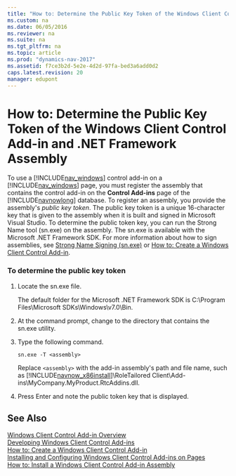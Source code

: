 ```yaml
---
title: "How to: Determine the Public Key Token of the Windows Client Control Add-in and .NET Framework Assembly"
ms.custom: na
ms.date: 06/05/2016
ms.reviewer: na
ms.suite: na
ms.tgt_pltfrm: na
ms.topic: article
ms.prod: "dynamics-nav-2017"
ms.assetid: f7ce3b2d-5e2e-4d2d-97fa-bed3a6add0d2
caps.latest.revision: 20
manager: edupont
---
```

# How to: Determine the Public Key Token of the Windows Client Control Add-in and .NET Framework Assembly
To use a [!INCLUDE[nav_windows](includes/nav_windows_md.md)] control add-in on a [!INCLUDE[nav_windows](includes/nav_windows_md.md)] page, you must register the assembly that contains the control add-in on the **Control Add-ins** page of the [!INCLUDE[navnowlong](includes/navnowlong_md.md)] database. To register an assembly, you provide the assembly's *public key token*. The public key token is a unique 16-character key that is given to the assembly when it is built and signed in Microsoft Visual Studio. To determine the public token key, you can run the Strong Name tool \(sn.exe\) on the assembly. The sn.exe is available with the Microsoft .NET Framework SDK. For more information about how to sign assemblies, see [Strong Name Signing \(sn.exe\)](http://go.microsoft.com/fwlink/?LinkID=150113&clcid=0x409) or [How to: Create a Windows Client Control Add-in](How-to--Create-a-Windows-Client-Control-Add-in.md).  
  
### To determine the public key token  
  
1.  Locate the sn.exe file.  
  
     The default folder for the Microsoft .NET Framework SDK is C:\\Program Files\\Microsoft SDKs\\Windows\\v7.0\\Bin.  
  
2.  At the command prompt, change to the directory that contains the sn.exe utility.  
  
3.  Type the following command.  
  
    ```  
    sn.exe -T <assembly>  
    ```  
  
     Replace `<assembly>` with the add-in assembly's path and file name, such as [!INCLUDE[navnow_x86install](includes/navnow_x86install_md.md)]\\RoleTailored Client\\Add-ins\\MyCompany.MyProduct.RtcAddins.dll.  
  
4.  Press Enter and note the public token key that is displayed.  
  
## See Also  
 [Windows Client Control Add-in Overview](Windows-Client-Control-Add-in-Overview.md)   
 [Developing Windows Client Control Add-ins](Developing-Windows-Client-Control-Add-ins.md)   
 [How to: Create a Windows Client Control Add-in](How-to--Create-a-Windows-Client-Control-Add-in.md)   
 [Installing and Configuring Windows Client Control Add-ins on Pages](Installing-and-Configuring-Windows-Client-Control-Add-ins-on-Pages.md)   
 [How to: Install a Windows Client Control Add-in Assembly](How-to--Install-a-Windows-Client-Control-Add-in-Assembly.md)